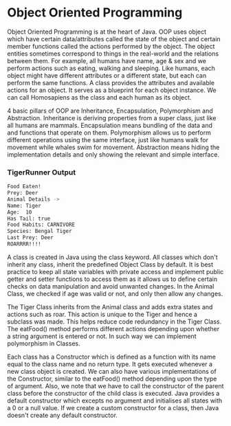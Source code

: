 # Object Oriented Programming

Object Oriented Programming is at the heart of Java. OOP uses object which have certain data/attributes called the state of the object and certain member functions called the actions performed by the object. The object entities sometimes correspond to things in the real-world and the relations between them. For example, all humans have name, age & sex and we perform actions such as eating, walking and sleeping. Like humans, each object might have different attributes or a different state, but each can perform the same functions. A class provides the attributes and available actions for an object. It serves as a blueprint for each object instance. We can call Homosapiens as the class and each human as its object. 

4 basic pillars of OOP are Inheritance, Encapsulation, Polymorphism and Abstraction. Inheritance is deriving properties from a super class, just like all humans are mammals. Encapsulation means bundling of the data and and functions that operate on them. Polymorphism allows us to perform different operations using the same interface, just like humans walk for movement while whales swim for movement. Abstraction means hiding the implementation details and only showing the relevant and simple interface.

### TigerRunner Output
```bash
Food Eaten!
Prey: Deer
Animal Details ->
Name: Tiger
Age:  10
Has Tail: true
Food Habits: CARNIVORE
Species: Bengal Tiger
Last Prey: Deer
ROARRRR!!!!
```

A class is created in Java using the class keyword. All classes which don't inherit any class, inherit the predefined Object Class by default. It is best practice to keep all state variables with private access and implement public getter and setter functions to access them as it allows us to define certain checks on data manipulation and avoid unwanted changes. In the Animal Class, we checked if age was valid or not, and only then allow any changes.

The Tiger Class inherits from the Animal class and adds extra states and actions such as roar. This action is unique to the Tiger and hence a subclass was made. This helps reduce code redundancy in the Tiger Class. The eatFood() method performs different actions depending upon whether a string argument is entered or not. In such way we can implement polymorphism in Classes. 

Each class has a Constructor which is defined as a function with its name equal to the class name and no return type. It gets executed whenever a new class object is created. We can also have various implementations of the Constructor, similar to the eatFood() method depending upon the type of argument. Also, we note that we have to call the constructor of the parent class before the constructor of the child class is executed. Java provides a default constructor which excepts no argument and initialises all states with a 0 or a null value. If we create a custom constructor for a class, then Java doesn't create any default constructor.

